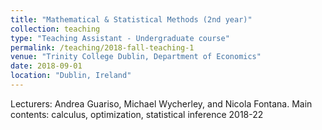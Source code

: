 ```yaml
---
title: "Mathematical & Statistical Methods (2nd year)"
collection: teaching
type: "Teaching Assistant - Undergraduate course"
permalink: /teaching/2018-fall-teaching-1
venue: "Trinity College Dublin, Department of Economics"
date: 2018-09-01
location: "Dublin, Ireland"
---
```


Lecturers: Andrea Guariso, Michael Wycherley, and Nicola Fontana.
Main contents: calculus, optimization, statistical inference
2018-22


